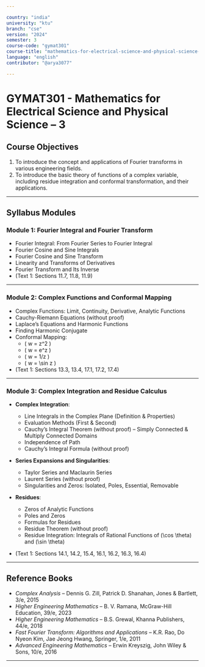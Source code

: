 ```yaml
---

country: "india"
university: "ktu"
branch: "cse"
version: "2024"
semester: 3
course-code: "gymat301"
course-title: "mathematics-for-electrical-science-and-physical-science-3"
language: "english"
contributor: "@arya3077"

---
```


# GYMAT301 - Mathematics for Electrical Science and Physical Science – 3

## Course Objectives

1. To introduce the concept and applications of Fourier transforms in various engineering fields.  
2. To introduce the basic theory of functions of a complex variable, including residue integration and conformal transformation, and their applications.  

---

## Syllabus Modules

### Module 1: Fourier Integral and Fourier Transform
- Fourier Integral: From Fourier Series to Fourier Integral  
- Fourier Cosine and Sine Integrals  
- Fourier Cosine and Sine Transform  
- Linearity and Transforms of Derivatives  
- Fourier Transform and Its Inverse  
- (Text 1: Sections 11.7, 11.8, 11.9)  

---

### Module 2: Complex Functions and Conformal Mapping
- Complex Functions: Limit, Continuity, Derivative, Analytic Functions  
- Cauchy-Riemann Equations (without proof)  
- Laplace’s Equations and Harmonic Functions  
- Finding Harmonic Conjugate  
- Conformal Mapping:  
  - \( w = z^2 \)  
  - \( w = e^z \)  
  - \( w = 1/z \)  
  - \( w = \sin z \)  
- (Text 1: Sections 13.3, 13.4, 17.1, 17.2, 17.4)  

---

### Module 3: Complex Integration and Residue Calculus  

- **Complex Integration**:  
  - Line Integrals in the Complex Plane (Definition & Properties)  
  - Evaluation Methods (First & Second)  
  - Cauchy’s Integral Theorem (without proof) – Simply Connected & Multiply Connected Domains  
  - Independence of Path  
  - Cauchy’s Integral Formula (without proof)  

- **Series Expansions and Singularities**:  
  - Taylor Series and Maclaurin Series  
  - Laurent Series (without proof)  
  - Singularities and Zeros: Isolated, Poles, Essential, Removable  

- **Residues**:  
  - Zeros of Analytic Functions  
  - Poles and Zeros  
  - Formulas for Residues  
  - Residue Theorem (without proof)  
  - Residue Integration: Integrals of Rational Functions of \(\cos \theta\) and \(\sin \theta\)  

- (Text 1: Sections 14.1, 14.2, 15.4, 16.1, 16.2, 16.3, 16.4)  

---

## Reference Books

- *Complex Analysis* – Dennis G. Zill, Patrick D. Shanahan, Jones & Bartlett, 3/e, 2015  
- *Higher Engineering Mathematics* – B. V. Ramana, McGraw-Hill Education, 39/e, 2023  
- *Higher Engineering Mathematics* – B.S. Grewal, Khanna Publishers, 44/e, 2018  
- *Fast Fourier Transform: Algorithms and Applications* – K.R. Rao, Do Nyeon Kim, Jae Jeong Hwang, Springer, 1/e, 2011  
- *Advanced Engineering Mathematics* – Erwin Kreyszig, John Wiley & Sons, 10/e, 2016  

---
